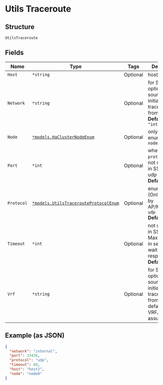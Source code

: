 
# Utils Traceroute

## Structure

`UtilsTraceroute`

## Fields

| Name | Type | Tags | Description |
|  --- | --- | --- | --- |
| `Host` | `*string` | Optional | host name |
| `Network` | `*string` | Optional | for SSR, optional, the source to initiate traceroute from<br>**Default**: `"internal"` |
| `Node` | [`*models.HaClusterNodeEnum`](../../doc/models/ha-cluster-node-enum.md) | Optional | only for HA. enum: `node0`, `node1` |
| `Port` | `*int` | Optional | when `protocol`==`udp`, not supported in SSR. The udp port to use<br>**Default**: `33434` |
| `Protocol` | [`*models.UtilsTracerouteProtocolEnum`](../../doc/models/utils-traceroute-protocol-enum.md) | Optional | enum: `icmp` (Only suported by AP/MxEdge), `udp`<br>**Default**: `"udp"` |
| `Timeout` | `*int` | Optional | not supported in SSR. Maximum time in seconds to wait for the response<br>**Default**: `60` |
| `Vrf` | `*string` | Optional | for SRX, optional, the source to initiate traceroute from. by default, master VRF/RI is assumed |

## Example (as JSON)

```json
{
  "network": "internal",
  "port": 33434,
  "protocol": "udp",
  "timeout": 60,
  "host": "host2",
  "node": "node0"
}
```

